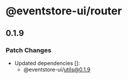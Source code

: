 # @eventstore-ui/router

## 0.1.9

### Patch Changes

-   Updated dependencies []:
    -   @eventstore-ui/utils@0.1.9
